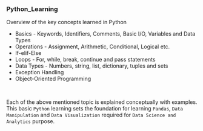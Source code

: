 ### Python_Learning

Overview of the key concepts learned in Python
<ul>
<li>Basics - Keywords, Identifiers, Comments, Basic I/O, Variables and Data Types</li>
<li>Operations - Assignment, Arithmetic, Conditional, Logical etc.</li>
<li>If-elif-Else</li>
<li>Loops - For, while, break, continue and pass statements</li>
<li>Data Types - Numbers, string, list, dictionary, tuples and sets</li>
<li>Exception Handling</li>
<li>Object-Oriented Programming</li>
</ul>
<br>

Each of the above mentioned topic is explained conceptually with examples. 
This basic `Python` learning sets the foundation for learning `Pandas`, `Data Manipulation` and `Data Visualization` required for `Data Science and Analytics` purpose.
